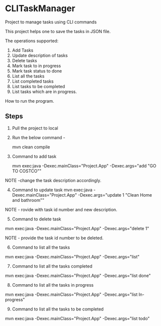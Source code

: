 # CLITaskManager
Project to manage tasks using CLI commands


This project helps one to save the tasks in JSON file.

The operations supported:
1. Add Tasks
2. Update description of tasks
3. Delete tasks
4. Mark task to in progress
5. Mark task status to done
6. List all the tasks
7. List completed tasks
8. List tasks to be completed
9. List tasks which are in progress.

How to run the program.

## Steps

1. Pull the project to local

2. Run the below command -

   mvn clean compile
3. Command to add task

   mvn exec:java -Dexec.mainClass="Project.App" -Dexec.args="add \"GO TO COSTCO\""

NOTE -change the task description accordingly.

4. Command to update task
   mvn exec:java -Dexec.mainClass="Project.App" -Dexec.args="update 1 \"Clean Home and bathroom\""

NOTE - rovide with task id number and new description.


5. Command to delete task

mvn exec:java -Dexec.mainClass="Project.App" -Dexec.args="delete 1"

NOTE - provide the task id number to be deleted.


6. Command to list all the tasks


mvn exec:java -Dexec.mainClass="Project.App" -Dexec.args="list"

7. Command to list all the tasks completed

mvn exec:java -Dexec.mainClass="Project.App" -Dexec.args="list done"

8. Command to list all the tasks in progress


mvn exec:java -Dexec.mainClass="Project.App" -Dexec.args="list In-progress" 

9. Command to list all the tasks to be completed

mvn exec:java -Dexec.mainClass="Project.App" -Dexec.args="list todo" 